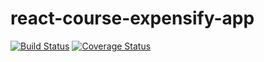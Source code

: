 # react-course-expensify-app

[![Build Status](https://travis-ci.com/un-tethered/react-course-expensify-app.svg?branch=master)](https://travis-ci.com/un-tethered/react-course-expensify-app)
[![Coverage Status](https://coveralls.io/repos/github/un-tethered/react-course-expensify-app/badge.svg?branch=master)](https://coveralls.io/github/un-tethered/react-course-expensify-app?branch=master)
